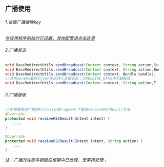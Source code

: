 广播使用
-----
###### 1.设置广播接收key
*[在应用程序初始时已设置，具体配置请点击这里](/docs/app_other_config.md)*
###### 2.广播发送
```java
void BaseRedirectUtils.sendBroadcast(Context context, String action,String permission, Bundle bundle);
void BaseRedirectUtils.sendBroadcast(Context context, String action,Bundle bundle);
void BaseRedirectUtils.sendBroadcast(Context context, Bundle bundle);
//其中params最终以json形式传入至接收处；以RECEIVE_DATA作为键接收；
void BaseRedirectUtils.sendBroadcast(Context context, String action,T... params);
```
###### 3.广播接收
```java
//在需要接收广播的Activity或Fragment下重载receiveRSCResult方法
@Override
protected void receiveRSCResult(Intent intent) {
    ....
}

@Override
protected void receiveRSCResult(Intent intent, String action) {
    ...
}
```
*注：广播的注册与销毁在框架中已处理，无需再处理；*